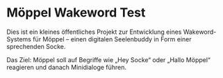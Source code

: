 # Möppel Wakeword Test

Dies ist ein kleines öffentliches Projekt zur Entwicklung eines Wakeword-Systems für Möppel – einen digitalen Seelenbuddy in Form einer sprechenden Socke.

Das Ziel: Möppel soll auf Begriffe wie „Hey Socke“ oder „Hallo Möppel“ reagieren und danach Minidialoge führen.

